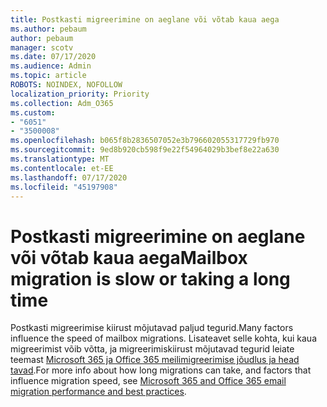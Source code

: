 ```yaml
---
title: Postkasti migreerimine on aeglane või võtab kaua aega
ms.author: pebaum
author: pebaum
manager: scotv
ms.date: 07/17/2020
ms.audience: Admin
ms.topic: article
ROBOTS: NOINDEX, NOFOLLOW
localization_priority: Priority
ms.collection: Adm_O365
ms.custom:
- "6051"
- "3500008"
ms.openlocfilehash: b065f8b2836507052e3b796602055317729fb970
ms.sourcegitcommit: 9ed8b920cb598f9e22f54964029b3bef8e22a630
ms.translationtype: MT
ms.contentlocale: et-EE
ms.lasthandoff: 07/17/2020
ms.locfileid: "45197908"
---
```

# <a name="mailbox-migration-is-slow-or-taking-a-long-time"></a><span data-ttu-id="eca01-102">Postkasti migreerimine on aeglane või võtab kaua aega</span><span class="sxs-lookup"><span data-stu-id="eca01-102">Mailbox migration is slow or taking a long time</span></span>

<span data-ttu-id="eca01-103">Postkasti migreerimise kiirust mõjutavad paljud tegurid.</span><span class="sxs-lookup"><span data-stu-id="eca01-103">Many factors influence the speed of mailbox migrations.</span></span> <span data-ttu-id="eca01-104">Lisateavet selle kohta, kui kaua migreerimist võib võtta, ja migreerimiskiirust mõjutavad tegurid leiate teemast [Microsoft 365 ja Office 365 meilimigreerimise jõudlus ja head tavad](https://docs.microsoft.com/exchange/mailbox-migration/office-365-migration-best-practices).</span><span class="sxs-lookup"><span data-stu-id="eca01-104">For more info about how long migrations can take, and factors that influence migration speed, see [Microsoft 365 and Office 365 email migration performance and best practices](https://docs.microsoft.com/exchange/mailbox-migration/office-365-migration-best-practices).</span></span>
